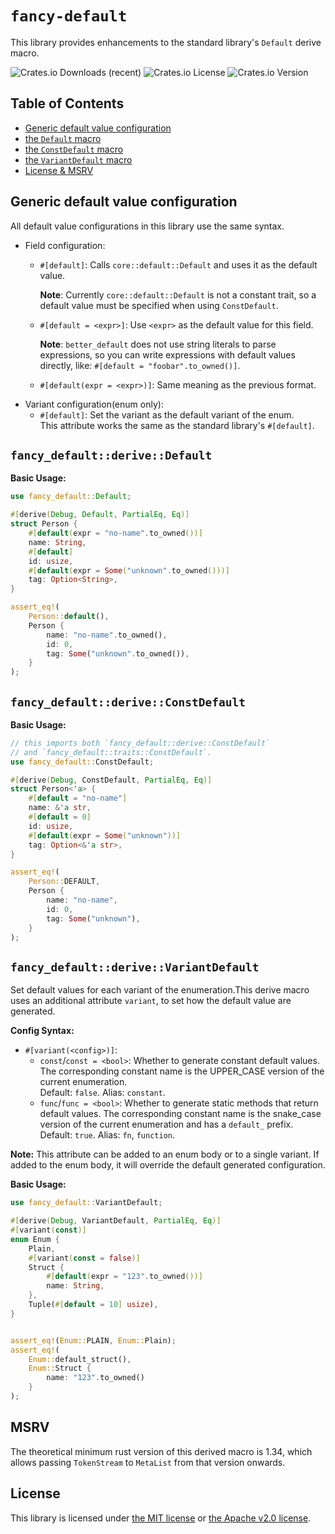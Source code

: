 # `fancy-default`

This library provides enhancements to the standard library's `Default` derive macro.

![Crates.io Downloads (recent)](https://img.shields.io/crates/dr/fancy-default?logo=rust&link=https%3A%2F%2Fcrates.io%2Fcrates%2Ffancy-default)
![Crates.io License](https://img.shields.io/crates/l/fancy-default)
![Crates.io Version](https://img.shields.io/crates/v/fancy-default)

## Table of Contents

- [Generic default value configuration](#generic-default-value-configuration)
- [the `Default` macro](#fancy_defaultderivedefault)
- [the `ConstDefault` macro](#fancy_defaultderiveconstdefault)
- [the `VariantDefault` macro](#fancy_defaultderivevariantdefault)
- [License & MSRV](#msrv)

## Generic default value configuration

All default value configurations in this library use the same syntax.

- Field configuration:
  - `#[default]`: Calls `core::default::Default` and uses it as the default value.

    **Note**: Currently `core::default::Default` is not a constant trait,
    so a default value must be specified when using `ConstDefault`.
  - `#[default = <expr>]`: Use `<expr>` as the default value for this field.

    **Note**: `better_default` does not use string literals to parse expressions,
    so you can write expressions with default values directly,
    like: `#[default = "foobar".to_owned()]`.
  - `#[default(expr = <expr>)]`: Same meaning as the previous format.
- Variant configuration(enum only):
  - `#[default]`: Set the variant as the default variant of the enum.  
    This attribute works the same as the standard library's `#[default]`.

## `fancy_default::derive::Default`

**Basic Usage:**

```rust
use fancy_default::Default;

#[derive(Debug, Default, PartialEq, Eq)]
struct Person {
    #[default(expr = "no-name".to_owned())]
    name: String,
    #[default]
    id: usize,
    #[default(expr = Some("unknown".to_owned()))]
    tag: Option<String>,
}

assert_eq!(
    Person::default(),
    Person {
        name: "no-name".to_owned(),
        id: 0,
        tag: Some("unknown".to_owned()),
    }
);
```

## `fancy_default::derive::ConstDefault`

**Basic Usage:**

```rust
// this imports both `fancy_default::derive::ConstDefault`
// and `fancy_default::traits::ConstDefault`.
use fancy_default::ConstDefault;

#[derive(Debug, ConstDefault, PartialEq, Eq)]
struct Person<'a> {
    #[default = "no-name"]
    name: &'a str,
    #[default = 0]
    id: usize,
    #[default(expr = Some("unknown"))]
    tag: Option<&'a str>,
}

assert_eq!(
    Person::DEFAULT,
    Person {
        name: "no-name",
        id: 0,
        tag: Some("unknown"),
    }
);
```

## `fancy_default::derive::VariantDefault`

Set default values for each variant of the enumeration.This derive macro uses an additional attribute `variant`, to set how the default value are generated.

**Config Syntax:**

- `#[variant(<config>)]`:
  - `const`/`const = <bool>`: Whether to generate constant default values.
  The corresponding constant name is the UPPER_CASE version of the current enumeration.  
  Default: `false`.
  Alias: `constant`.
  - `func`/`func = <bool>`: Whether to generate static methods that return default values.
  The corresponding constant name is the snake_case version of the current enumeration and has a `default_` prefix.  
  Default: `true`.
  Alias: `fn`, `function`.

**Note:** This attribute can be added to an enum body or to a single variant.
If added to the enum body, it will override the default generated configuration.

**Basic Usage:**

```rust
use fancy_default::VariantDefault;

#[derive(Debug, VariantDefault, PartialEq, Eq)]
#[variant(const)]
enum Enum {
    Plain,
    #[variant(const = false)]
    Struct {
        #[default(expr = "123".to_owned())]
        name: String,
    },
    Tuple(#[default = 10] usize),
}


assert_eq!(Enum::PLAIN, Enum::Plain);
assert_eq!(
    Enum::default_struct(),
    Enum::Struct {
        name: "123".to_owned()
    }
);
```

## MSRV

The theoretical minimum rust version of this derived macro is 1.34,
which allows passing `TokenStream` to `MetaList` from that version onwards.

## License

This library is licensed under [the MIT license](LICENSE-MIT) or [the Apache v2.0 license](LICENSE-APACHE).
